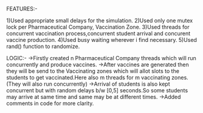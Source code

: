 FEATURES:-

1)Used appropriate small delays for the simulation.
2)Used only one mutex lock per Pharmaceutical Company, Vaccination Zone.
3)Used threads for concurrent vaccination process,concurrent student arrival and concurent vaccine production.
4)Used busy waiting wherever i find necessary.
5)Used rand() function to randomize.

LOGIC:-
->Firstly created n Pharmaceutical Company threads which will run concurrently and produce vaccines.
->After vaccines are generated then they will be send to the Vaccinating zones which will allot slots to the students to get vaccinated.Here also m threads for m vaccinating zones.(They will also run concurrently)
->Arrival of students is also kept concurrent but with random delays b/w [0,5] seconds.So some students may arrive at same time and same may be at different times. 
->Added comments in code for more clarity.
